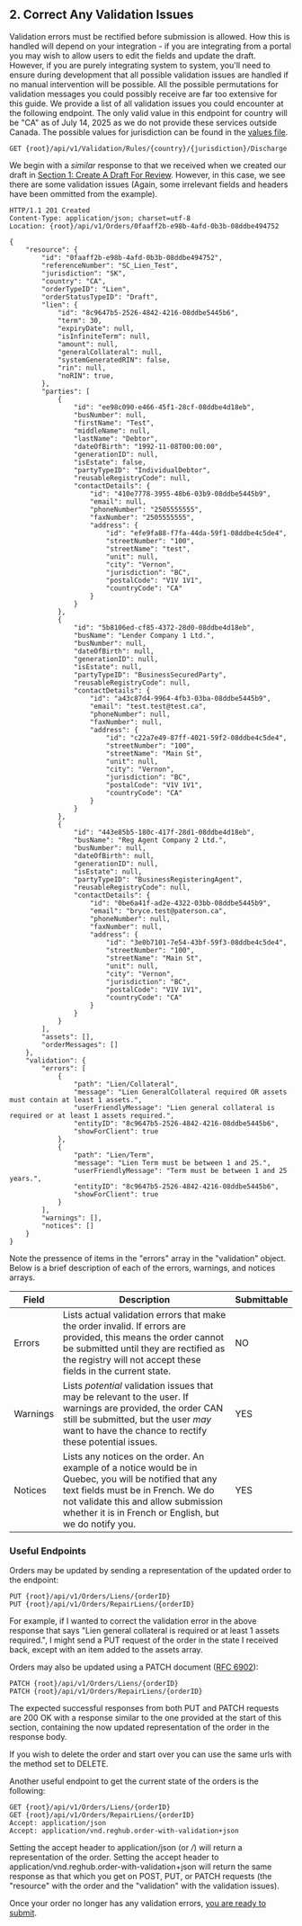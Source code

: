 ## 2. Correct Any Validation Issues

Validation errors must be rectified before submission is allowed. How this is handled will depend on your integration - if you are integrating from a portal you may wish to allow users to edit the fields and update the draft. However, if you are purely integrating system to system, you'll need to ensure during development that all possible validation issues are handled if no manual intervention will be possible. All the possible permutations for validation messages you could possibly receive are far too extensive for this guide. We provide a list of all validation issues you could encounter at the following endpoint. The only valid value in this endpoint for country will be "CA" as of July 14, 2025 as we do not provide these services outside Canada. The possible values for jurisdiction can be found in the [values file](https://github.com/Reg-Hub/API/blob/main/PPSA%20Registrations/Values.md).

```
GET {root}/api/v1/Validation/Rules/{country}/{jurisdiction}/Discharge
```

We begin with a _similar_ response to that we received when we created our draft in [Section 1: Create A Draft For Review](https://github.com/Reg-Hub/API/blob/main/PPSA%20Registrations/1.%20Create%20a%20Draft%20for%20Review.md). However, in this case, we see there are some validation issues (Again, some irrelevant fields and headers have been ommitted from the example).

```
HTTP/1.1 201 Created
Content-Type: application/json; charset=utf-8
Location: {root}/api/v1/Orders/0faaff2b-e98b-4afd-0b3b-08ddbe494752

{
    "resource": {
        "id": "0faaff2b-e98b-4afd-0b3b-08ddbe494752",
        "referenceNumber": "SC_Lien_Test",
        "jurisdiction": "SK",
        "country": "CA",
        "orderTypeID": "Lien",
        "orderStatusTypeID": "Draft",
        "lien": {
            "id": "8c9647b5-2526-4842-4216-08ddbe5445b6",
            "term": 30,
            "expiryDate": null,
            "isInfiniteTerm": null,
            "amount": null,
            "generalCollateral": null,
            "systemGeneratedRIN": false,
            "rin": null,
            "noRIN": true,
        },
        "parties": [
            {
                "id": "ee98c090-e466-45f1-28cf-08ddbe4d18eb",
                "busNumber": null,
                "firstName": "Test",
                "middleName": null,
                "lastName": "Debtor",
                "dateOfBirth": "1992-11-08T00:00:00",
                "generationID": null,
                "isEstate": false,
                "partyTypeID": "IndividualDebtor",
                "reusableRegistryCode": null,
                "contactDetails": {
                    "id": "410e7778-3955-48b6-03b9-08ddbe5445b9",
                    "email": null,
                    "phoneNumber": "2505555555",
                    "faxNumber": "2505555555",
                    "address": {
                        "id": "efe9fa88-f7fa-44da-59f1-08ddbe4c5de4",
                        "streetNumber": "100",
                        "streetName": "test",
                        "unit": null,
                        "city": "Vernon",
                        "jurisdiction": "BC",
                        "postalCode": "V1V 1V1",
                        "countryCode": "CA"
                    }
                }
            },
            {
                "id": "5b8106ed-cf85-4372-28d0-08ddbe4d18eb",
                "busName": "Lender Company 1 Ltd.",
                "busNumber": null,
                "dateOfBirth": null,
                "generationID": null,
                "isEstate": null,
                "partyTypeID": "BusinessSecuredParty",
                "reusableRegistryCode": null,
                "contactDetails": {
                    "id": "a43c87d4-9964-4fb3-03ba-08ddbe5445b9",
                    "email": "test.test@test.ca",
                    "phoneNumber": null,
                    "faxNumber": null,
                    "address": {
                        "id": "c22a7e49-87ff-4021-59f2-08ddbe4c5de4",
                        "streetNumber": "100",
                        "streetName": "Main St",
                        "unit": null,
                        "city": "Vernon",
                        "jurisdiction": "BC",
                        "postalCode": "V1V 1V1",
                        "countryCode": "CA"
                    }
                }
            },
            {
                "id": "443e85b5-180c-417f-28d1-08ddbe4d18eb",
                "busName": "Reg Agent Company 2 Ltd.",
                "busNumber": null,
                "dateOfBirth": null,
                "generationID": null,
                "isEstate": null,
                "partyTypeID": "BusinessRegisteringAgent",
                "reusableRegistryCode": null,
                "contactDetails": {
                    "id": "0be6a41f-ad2e-4322-03bb-08ddbe5445b9",
                    "email": "bryce.test@paterson.ca",
                    "phoneNumber": null,
                    "faxNumber": null,
                    "address": {
                        "id": "3e0b7101-7e54-43bf-59f3-08ddbe4c5de4",
                        "streetNumber": "100",
                        "streetName": "Main St",
                        "unit": null,
                        "city": "Vernon",
                        "jurisdiction": "BC",
                        "postalCode": "V1V 1V1",
                        "countryCode": "CA"
                    }
                }
            }
        ],
        "assets": [],
        "orderMessages": []
    },
    "validation": {
        "errors": [
            {
                "path": "Lien/Collateral",
                "message": "Lien GeneralCollateral required OR assets must contain at least 1 assets.",
                "userFriendlyMessage": "Lien general collateral is required or at least 1 assets required.",
                "entityID": "8c9647b5-2526-4842-4216-08ddbe5445b6",
                "showForClient": true
            },
            {
                "path": "Lien/Term",
                "message": "Lien Term must be between 1 and 25.",
                "userFriendlyMessage": "Term must be between 1 and 25 years.",
                "entityID": "8c9647b5-2526-4842-4216-08ddbe5445b6",
                "showForClient": true
            }
        ],
        "warnings": [],
        "notices": []
    }
}
```

Note the pressence of items in the "errors" array in the "validation" object. Below is a brief description of each of the errors, warnings, and notices arrays.

| Field | Description | Submittable |
| --- | --- | --- |
| Errors | Lists actual validation errors that make the order invalid. If errors are provided, this means the order cannot be submitted until they are rectified as the registry will not accept these fields in the current state. | NO |
| Warnings | Lists _potential_ validation issues that may be relevant to the user. If warnings are provided, the order CAN still be submitted, but the user _may_ want to have the chance to rectify these potential issues. | YES |
| Notices | Lists any notices on the order. An example of a notice would be in Quebec, you will be notified that any text fields must be in French. We do not validate this and allow submission whether it is in French or English, but we do notify you. | YES |

### Useful Endpoints

Orders may be updated by sending a representation of the updated order to the endpoint:

```
PUT {root}/api/v1/Orders/Liens/{orderID}
PUT {root}/api/v1/Orders/RepairLiens/{orderID}
```

For example, if I wanted to correct the validation error in the above response that says "Lien general collateral is required or at least 1 assets required.", I might send a PUT request of the order in the state I received back, except with an item added to the assets array.

Orders may also be updated using a PATCH document ([RFC 6902](https://datatracker.ietf.org/doc/html/rfc6902)):

```
PATCH {root}/api/v1/Orders/Liens/{orderID}
PATCH {root}/api/v1/Orders/RepairLiens/{orderID}
```

The expected successful responses from both PUT and PATCH requests are 200 OK with a response similar to the one provided at the start of this section, containing the now updated representation of the order in the response body.

If you wish to delete the order and start over you can use the same urls with the method set to DELETE.

Another useful endpoint to get the current state of the orders is the following:

```
GET {root}/api/v1/Orders/Liens/{orderID}
GET {root}/api/v1/Orders/RepairLiens/{orderID}
Accept: application/json
Accept: application/vnd.reghub.order-with-validation+json
```

Setting the accept header to application/json (or */*) will return a representation of the order. Setting the accept header to application/vnd.reghub.order-with-validation+json will return the same response as that which you get on POST, PUT, or PATCH requests (the "resource" with the order and the "validation" with the validation issues).

Once your order no longer has any validation errors, [you are ready to submit](https://github.com/Reg-Hub/API/blob/main/PPSA%20Registrations/3.%20Submit%20Order%20and%20Wait%20for%20Results.md).
